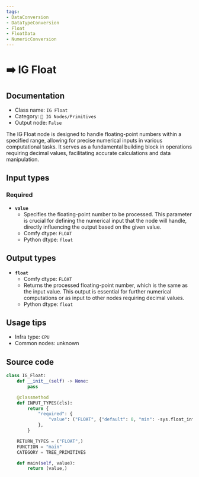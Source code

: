```yaml
---
tags:
- DataConversion
- DataTypeConversion
- Float
- FloatData
- NumericConversion
---
```


# ➡️ IG Float
## Documentation
- Class name: `IG Float`
- Category: `🐓 IG Nodes/Primitives`
- Output node: `False`

The IG Float node is designed to handle floating-point numbers within a specified range, allowing for precise numerical inputs in various computational tasks. It serves as a fundamental building block in operations requiring decimal values, facilitating accurate calculations and data manipulation.
## Input types
### Required
- **`value`**
    - Specifies the floating-point number to be processed. This parameter is crucial for defining the numerical input that the node will handle, directly influencing the output based on the given value.
    - Comfy dtype: `FLOAT`
    - Python dtype: `float`
## Output types
- **`float`**
    - Comfy dtype: `FLOAT`
    - Returns the processed floating-point number, which is the same as the input value. This output is essential for further numerical computations or as input to other nodes requiring decimal values.
    - Python dtype: `float`
## Usage tips
- Infra type: `CPU`
- Common nodes: unknown


## Source code
```python
class IG_Float:
    def __init__(self) -> None:
        pass

    @classmethod
    def INPUT_TYPES(cls):
        return {
            "required": {
                "value": ("FLOAT", {"default": 0, "min": -sys.float_info.max, "max": sys.float_info.max, "step": FLOAT_STEP}),
            },
        }

    RETURN_TYPES = ("FLOAT",)
    FUNCTION = "main"
    CATEGORY = TREE_PRIMITIVES

    def main(self, value):
        return (value,)

```
